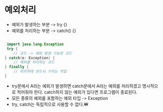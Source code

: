 # 예외처리
- 예외가 발생하는 부분 -> try {}
- 예외를 처리하는 부분 -> catch() {}

```kotlin

 import java.lang.Exception
 try {
    // 코드 -> 예외 발생 가능한 코드
} catch(e: Exception) {
    // 예외를 처리하는 코드
} finally {
    // 마지막에 반드시 거치는 작업
}
```

- try문에서 A라는 예외가 발생하면 catch문에서 A라는 예외를 처리하겠고 명시적으로 적어줘야 한다. catch하지 않는 예외가 있다면 프로그램이 종료된다.
- 모든 종류의 예외를 포함하는 예외 타입 -> Exception
- try, catch는 독립적으로 사용할 수 없다.₩